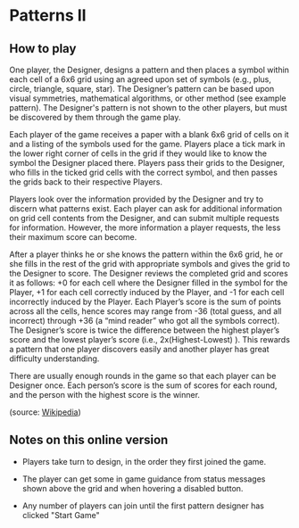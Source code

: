 # Patterns II

## How to play

One player, the Designer, designs a pattern and then places a symbol within each cell of a 6x6 grid using an agreed upon set of symbols (e.g., plus, circle, triangle, square, star). The Designer’s pattern can be based upon visual symmetries, mathematical algorithms, or other method (see example pattern). The Designer's pattern is not shown to the other players, but must be discovered by them through the game play.

Each player of the game receives a paper with a blank 6x6 grid of cells on it and a listing of the symbols used for the game. Players place a tick mark in the lower right corner of cells in the grid if they would like to know the symbol the Designer placed there. Players pass their grids to the Designer, who fills in the ticked grid cells with the correct symbol, and then passes the grids back to their respective Players.

Players look over the information provided by the Designer and try to discern what patterns exist. Each player can ask for additional information on grid cell contents from the Designer, and can submit multiple requests for information. However, the more information a player requests, the less their maximum score can become.

After a player thinks he or she knows the pattern within the 6x6 grid, he or she fills in the rest of the grid with appropriate symbols and gives the grid to the Designer to score. The Designer reviews the completed grid and scores it as follows: +0 for each cell where the Designer filled in the symbol for the Player, +1 for each cell correctly induced by the Player, and -1 for each cell incorrectly induced by the Player. Each Player’s score is the sum of points across all the cells, hence scores may range from -36 (total guess, and all incorrect) through +36 (a “mind reader” who got all the symbols correct). The Designer’s score is twice the difference between the highest player’s score and the lowest player’s score (i.e., 2x(Highest-Lowest) ). This rewards a pattern that one player discovers easily and another player has great difficulty understanding.

There are usually enough rounds in the game so that each player can be Designer once. Each person’s score is the sum of scores for each round, and the person with the highest score is the winner.

(source: [Wikipedia](https://en.wikipedia.org/wiki/Patterns_II))

## Notes on this online version

- Players take turn to design, in the order they first joined the game. 

- The player can get some in game guidance from status messages shown above the grid and when hovering a disabled button. 

- Any number of players can join until the first pattern designer has clicked "Start Game"
